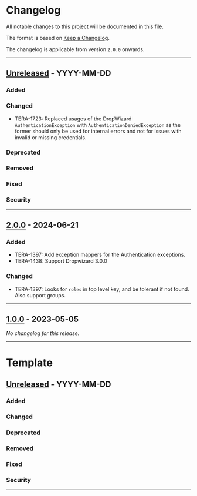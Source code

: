 # Changelog

All notable changes to this project will be documented in this file.

The format is based on [Keep a Changelog](https://keepachangelog.com/en/1.0.0/).

The changelog is applicable from version `2.0.0` onwards.

---

## [Unreleased] - YYYY-MM-DD

[Unreleased]: https://github.com/brightsparklabs/appcli/compare/2.0.0...HEAD

### Added

### Changed

- TERA-1723: Replaced usages of the DropWizard `AuthenticationException` with 
  `AuthenticationDeniedException` as the former should only be used for internal errors and not
  for issues with invalid or missing credentials.

### Deprecated

### Removed

### Fixed

### Security

---

## [2.0.0] - 2024-06-21

[2.0.0]: https://github.com/brightsparklabs/appcli/compare/1.0.0...2.0.0

### Added

- TERA-1397: Add exception mappers for the Authentication exceptions.
- TERA-1438: Support Dropwizard 3.0.0

### Changed

- TERA-1397: Looks for `roles` in top level key, and be tolerant if not found. Also support groups.

---

## [1.0.0] - 2023-05-05

[1.0.0]: https://github.com/brightsparklabs/appcli/compare/0.0.0...1.0.0

_No changelog for this release._

---

# Template

## [Unreleased] - YYYY-MM-DD

[Unreleased]: https://github.com/brightsparklabs/appcli/compare/x.y.z...HEAD

### Added

### Changed

### Deprecated

### Removed

### Fixed

### Security

---
